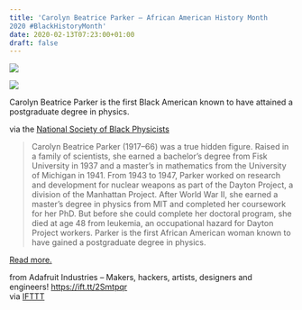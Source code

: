 ```yaml
---
title: 'Carolyn Beatrice Parker – African American History Month
2020 #BlackHistoryMonth'
date: 2020-02-13T07:23:00+01:00
draft: false
---
```


[![](https://cdn-blog.adafruit.com/uploads/2020/02/preview-full-adafruit_BHM2020_blog-2.jpg)](https://blog.adafruit.com/category/black-history-month/)

[![](https://cdn-blog.adafruit.com/uploads/2020/02/carolyn-beatrice-parker.jpg)](https://www.nsbp.org/nsbp-news/bhm-physics-profiles/bhm-2020/666-carolyn-beatrice-parker)

Carolyn Beatrice Parker is the first Black American known to have attained a postgraduate degree in physics.

via the [National Society of Black Physicists](https://www.nsbp.org/nsbp-news/bhm-physics-profiles/bhm-2020/666-carolyn-beatrice-parker)

> Carolyn Beatrice Parker (1917–66) was a true hidden figure. Raised in a family of scientists, she earned a bachelor’s degree from Fisk University in 1937 and a master’s in mathematics from the University of Michigan in 1941. From 1943 to 1947, Parker worked on research and development for nuclear weapons as part of the Dayton Project, a division of the Manhattan Project. After World War II, she earned a master’s degree in physics from MIT and completed her coursework for her PhD. But before she could complete her doctoral program, she died at age 48 from leukemia, an occupational hazard for Dayton Project workers. Parker is the first African American woman known to have gained a postgraduate degree in physics.

[Read more.](https://www.nsbp.org/nsbp-news/bhm-physics-profiles/bhm-2020/666-carolyn-beatrice-parker)

  
  
from Adafruit Industries – Makers, hackers, artists, designers and engineers! https://ift.tt/2Smtpqr  
via [IFTTT](https://ifttt.com/?ref=da&site=blogger)